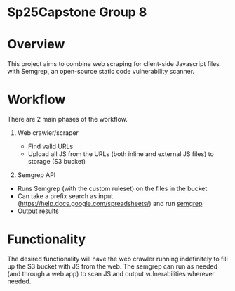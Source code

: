 # Sp25Capstone Group 8

# Overview
This project aims to combine web scraping for client-side Javascript files with Semgrep, an open-source static code vulnerability scanner.

# Workflow
There are 2 main phases of the workflow.

1. Web crawler/scraper
   - Find valid URLs
   - Upload all JS from the URLs (both inline and external JS files) to storage (S3 bucket)
  
3. Semgrep API
  - Runs Semgrep (with the custom ruleset) on the files in the bucket
  - Can take a prefix search as input (https://help.docs.google.com/spreadsheets/) and run [semgrep](https://semgrep.dev/)
  - Output results

# Functionality
The desired functionality will have the web crawler running indefinitely to fill up the S3 bucket with JS from the web.
The semgrep can run as needed (and through a web app) to scan JS and output vulnerabilities wherever needed.
